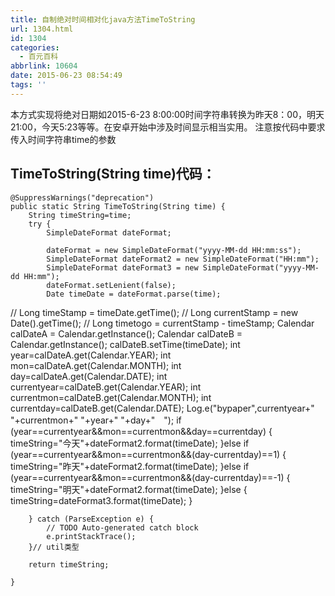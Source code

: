 ```yaml
---
title: 自制绝对时间相对化java方法TimeToString
url: 1304.html
id: 1304
categories:
  - 百元百科
abbrlink: 10604
date: 2015-06-23 08:54:49
tags: ''
---
```


本方式实现将绝对日期如2015-6-23 8:00:00时间字符串转换为昨天8：00，明天21:00，今天5:23等等。在安卓开始中涉及时间显示相当实用。 注意按代码中要求传入时间字符串time的参数

TimeToString(String time)代码：
----------------------------

	@SuppressWarnings("deprecation")
	public static String TimeToString(String time) {
		String timeString=time;
		try {
			SimpleDateFormat dateFormat;

			dateFormat = new SimpleDateFormat("yyyy-MM-dd HH:mm:ss");
			SimpleDateFormat dateFormat2 = new SimpleDateFormat("HH:mm");
			SimpleDateFormat dateFormat3 = new SimpleDateFormat("yyyy-MM-dd HH:mm");
			dateFormat.setLenient(false);
			Date timeDate = dateFormat.parse(time);
//			Long timeStamp = timeDate.getTime();
//			Long currentStamp = new Date().getTime();
//			Long timetogo = currentStamp - timeStamp;
			Calendar calDateA = Calendar.getInstance();
			Calendar calDateB = Calendar.getInstance();
			calDateB.setTime(timeDate);
			int year=calDateA.get(Calendar.YEAR);
			int mon=calDateA.get(Calendar.MONTH);
			int day=calDateA.get(Calendar.DATE);
			int currentyear=calDateB.get(Calendar.YEAR);
			int currentmon=calDateB.get(Calendar.MONTH);
			int currentday=calDateB.get(Calendar.DATE);
			Log.e("bypaper",currentyear+" "+currentmon+" "+year+" "+day+"　");
			if (year==currentyear&&mon==currentmon&&day==currentday) {
				timeString="今天"+dateFormat2.format(timeDate);
			}else if (year==currentyear&&mon==currentmon&&(day-currentday)==1) {
				timeString="昨天"+dateFormat2.format(timeDate);
			}else if (year==currentyear&&mon==currentmon&&(day-currentday)==-1) {
				timeString="明天"+dateFormat2.format(timeDate);
			}else {
				timeString=dateFormat3.format(timeDate);
			}
			
		} catch (ParseException e) {
			// TODO Auto-generated catch block
			e.printStackTrace();
		}// util类型

		return timeString;

	}